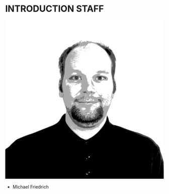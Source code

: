 <!SLIDE noprint smbullets staff>

# INTRODUCTION STAFF
![MiF](../../_images/netways/staff/MiF.jpg)

* Michael Friedrich

